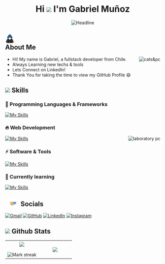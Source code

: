 <h1 align="center">Hi <img src="https://media.giphy.com/media/hvRJCLFzcasrR4ia7z/giphy.gif" width="35"> I'm Gabriel Muñoz</h1>
<div align=center>
        <img src="https://readme-typing-svg.herokuapp.com?color=%236FDA44&size=32&center=true&vCenter=true&width=600&height=50&lines=FullStack+Developer" alt="Headline" />
    </div>



## <picture><img src="https://github.com/0xAbdulKhalid/0xAbdulKhalid/raw/main/assets/mdImages/about_me.gif" width = 30px align="center"></picture> <br> About Me</b>

<img align="right" height="230px" alt="cats&pc"  src="https://64.media.tumblr.com/6b9d5fbcc7d6ebe2c3636ed25a550787/f02e19988b551a66-43/s1280x1920/311bc898f00d0bea349351a7a36333f9f659f645.gifv" /> 

- Hi! My name is Gabriel, a fullstack developer from Chile.
- Always Learning new techs & tools
- Lets Connect on LinkedIn!
- Thank You for taking the time to view my GitHub Profile 😄

## <img src="https://media2.giphy.com/media/QssGEmpkyEOhBCb7e1/giphy.gif?cid=ecf05e47a0n3gi1bfqntqmob8g9aid1oyj2wr3ds3mg700bl&rid=giphy.gif" width ="25"> <b>  Skills</b>

### 🔭 Programming Languages & Frameworks
 [![My Skills](https://skillicons.dev/icons?i=java,js,spring,nodejs)](https://skillicons.dev)
### 🔥 Web Development
 [![My Skills](https://skillicons.dev/icons?i=js,html,css,bootstrap)](https://skillicons.dev)
 <img align="right" height="270px" alt="laboratory pc"  src="https://i.pinimg.com/originals/f5/8f/e8/f58fe8e19a7e25ddf0c459a3599261d6.gif" />
### ⚡ Software & Tools
 [![My Skills](https://skillicons.dev/icons?i=mysql,postgres,git,postman,vscode,idea,eclipse)](https://skillicons.dev)
### 🌱 Currently learning
[![My Skills](https://skillicons.dev/icons?i=react,docker)](https://skillicons.dev)
<!--
 [![My Skills](https://skillicons.dev/icons?i=java,js,html,css,bootstrap,jquery,nodejs,express,mongodb,mysql,postgres,bash,git,vscode)](https://skillicons.dev)
-->
## <img src="https://github.com/0xAbdulKhalid/0xAbdulKhalid/raw/main/assets/mdImages/handshake.gif" width=50px>Socials
<p align="left">
	<a href="mailto:gm.barahona.dev@gmail.com"><img img src="https://img.shields.io/badge/gmail-%23EA4335.svg?style=plastic&logo=gmail&logoColor=white" alt="Gmail"/></a>
	<a href="https://github.com/soyunmate"><img src="https://img.shields.io/badge/github-%23181717.svg?style=plastic&logo=github&logoColor=white" alt="GitHub"/></a>
	<a href="https://www.linkedin.com/in/gabriel-munoz-dev/"><img src="https://img.shields.io/badge/linkedin-%230A66C2.svg?style=plastic&logo=linkedin&logoColor=white" alt="LinkedIn"/></a>
	<a href="https://www.instagram.com/gvbrll.mnz/"><img src="https://img.shields.io/badge/instagram-%23E4405F.svg?style=plastic&logo=instagram&logoColor=white" alt="Instagram"/></a>
</p>

## <img src="https://media.giphy.com/media/iY8CRBdQXODJSCERIr/giphy.gif" width="35"><b> Github Stats </b>

<!--- stats & Trophy (start) -->
<p align="center">
  <!--- stats (start) -->
<table align="center">
<tr border="none">
<td width="50%" align="center">
  
  <img  align="center"  src="https://github-readme-stats.vercel.app/api?username=soyunmate&theme=aura&show_icons=true&count_private=true" />
  <br></br>
  <img  title="🔥 Get streak stats for your profile at git.io/streak-stats" alt="Mark streak" src="https://github-readme-streak-stats.herokuapp.com/?user=soyunmate&theme=aura&hide_border=false" /> 
</td>

<td width="50%" align="center">
  <img align="center" src="https://github-readme-stats.vercel.app/api/top-langs/?username=soyunmate&theme=aura" />
  </td>
</tr>
</table>
<!--- stats (end) -->

<!--- trophy (start) 
<p align="center"> <a href="https://github.com/ryo-ma/github-profile-trophy"><img src="https://github-profile-trophy.vercel.app/?username=soyunmate&layout=compact&theme=aura&column=7&row=1&margin-w=15&margin-h=15" alt="arjuncvinod" /></a> </p>
 trophy (end) -->


</p>        
<!--- stats (end) -->

<!--
<a href="https://github.com/anuraghazra/github-readme-stats">
  <img align="center" src="https://github-readme-stats.vercel.app/api?username=soyunmate&hide=stars&count_private=true&show_icons=true&theme=tokyonight" />
</a>
&emsp;
<a href="https://github.com/anuraghazra/github-readme-stats">
  <img align="center" src="https://github-readme-stats.vercel.app/api/top-langs/?username=soyunmate&theme=aura&layout=compact" />
</a>
-->
